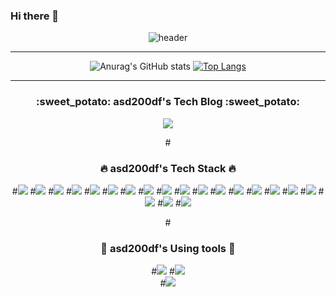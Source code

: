 ### Hi there 👋

<!--
**asd200df/asd200df** is a ✨ _special_ ✨ repository because its `README.md` (this file) appears on your GitHub profile.

Here are some ideas to get you started:

- 🔭 I’m currently working on ...
- 🌱 I’m currently learning ...
- 👯 I’m looking to collaborate on ...
- 🤔 I’m looking for help with ...
- 💬 Ask me about ...
- 📫 How to reach me: ...
- 😄 Pronouns: ...
- ⚡ Fun fact: ...
-->

<div align=center>
  
![header](https://capsule-render.vercel.app/api?type=waving&color=FECC00&height=300&section=header&text=Welcome%20To%20My%20Github%20&fontSize=50&fontColor=ffffff)
  
  <hr>
  
![Anurag's GitHub stats](https://github-readme-stats.vercel.app/api?username=asd200df&show_icons=true&theme=gruvbox)
[![Top Langs](https://github-readme-stats.vercel.app/api/top-langs/?username=asd200df&layout=compact&theme=gruvbox)](https://github.com/anuraghazra/github-readme-stats)
<hr>
  <h3> :sweet_potato: asd200df's Tech Blog :sweet_potato: </h3>
  
<a href="https://bt-to-tp.tistory.com/"><img src="https://img.shields.io/badge/Tistory-black?style=flat-square&logo=Tistory&logoColor=white"/></a>
  
  #<h3> :fire: asd200df's Tech Stack :fire: </h3>

#<img src="https://img.shields.io/badge/Python-3776AB?style=flat-square&logo=Python&logoColor=white"/>
#<img src="https://img.shields.io/badge/Java-007396?style=flat-square&logo=Java&logoColor=white"/>
#<img src="https://img.shields.io/badge/HTML-E34F26?style=flat-square&logo=html5&logoColor=white"/>
#<img src="https://img.shields.io/badge/CSS-1572B6?style=flat-square&logo=CSS3&logoColor=white"/>
#<img src="https://img.shields.io/badge/Django-092E20?style=flat-square&logo=Django&logoColor=white"/>
#<img src="https://img.shields.io/badge/SQLite-003B57?style=flat-square&logo=SQLite&logoColor=white"/>
#<img src="https://img.shields.io/badge/JavaScript-F7DF1E?style=flat-square&logo=JavaScript&logoColor=white"/>
#<img src="https://img.shields.io/badge/Node.js-339933?style=flat-square&logo=Node.js&logoColor=white"/>
#<img src="https://img.shields.io/badge/Vue.js-4FC08D?style=flat-square&logo=Vue.js&logoColor=white"/>
#<img src="https://img.shields.io/badge/React-61DAFB?style=flat-square&logo=React&logoColor=black"/>
#<img src="https://img.shields.io/badge/styled components-DB7093?style=flat-square&logo=styled-components&logoColor=white"/>
#<img src="https://img.shields.io/badge/Tailwind CSS-06B6D4?style=flat-square&logo=TailwindCSS&logoColor=white"/>
#<img src="https://img.shields.io/badge/Boot strap-7952B3?style=flat-square&logo=bootstrap&logoColor=white"/>
#<img src="https://img.shields.io/badge/Jira-0052CC?style=flat-square&logo=JirasoftWare&logoColor=white"/>
#<img src="https://img.shields.io/badge/GitLab-FC6D26?style=flat-square&logo=GitLab&logoColor=white"/>
#<img src="https://img.shields.io/badge/GitHub-181717?style=flat-square&logo=GitHub&logoColor=white"/>
#<img src="https://img.shields.io/badge/Figma-F24E1E?style=flat-square&logo=Figma&logoColor=white"/>
#<img src="https://img.shields.io/badge/post CSS-DD3A0A?style=flat-square&logo=postCSS&logoColor=white"/>
#<img src="https://img.shields.io/badge/Redux-764ABC?style=flat-square&logo=Redux&logoColor=white"/>
#<img src="https://img.shields.io/badge/React Query-FF4154?style=flat-square&logo=React Query&logoColor=white"/>

  #<h3> :hammer: asd200df's Using tools :hammer: </h3>
  
#<img src="https://img.shields.io/badge/PyCharm-000000?style=flat-square&logo=PyCharm&logoColor=white"/>
#<img src="https://img.shields.io/badge/IntelliJ IDEA-000000?style=flat-square&logo=IntelliJ IDEA&logoColor=white"/>  
#<img src="https://img.shields.io/badge/Visual Studio Code-007ACC?style=flat-square&logo=Visual Studio Code&logoColor=white"/>
</div>




